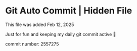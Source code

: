# Git Auto Commit | Hidden File

This file was added Feb 12, 2025

Just for fun and keeping my daily git commit active 🤪

commit number: 2557275

